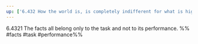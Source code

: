 ```yaml
---
up: ['6.432 How the world is, is completely indifferent for what is higher. God does not reveal himself in the world.']
---
```

6.4321 The facts all belong only to the task and not to its performance.
%%
#facts #task #performance%%